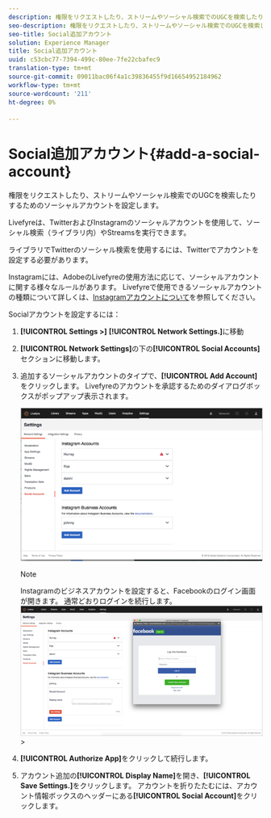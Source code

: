 ```yaml
---
description: 権限をリクエストしたり、ストリームやソーシャル検索でのUGCを検索したりするためのソーシャルアカウントを設定します。
seo-description: 権限をリクエストしたり、ストリームやソーシャル検索でのUGCを検索したりするためのソーシャルアカウントを設定します。
seo-title: Social追加アカウント
solution: Experience Manager
title: Social追加アカウント
uuid: c53cbc77-7394-499c-80ee-7fe22cbafec9
translation-type: tm+mt
source-git-commit: 09011bac06f4a1c39836455f9d16654952184962
workflow-type: tm+mt
source-wordcount: '211'
ht-degree: 0%

---
```



# Social追加アカウント{#add-a-social-account}

権限をリクエストしたり、ストリームやソーシャル検索でのUGCを検索したりするためのソーシャルアカウントを設定します。

Livefyreは、TwitterおよびInstagramのソーシャルアカウントを使用して、ソーシャル検索（ライブラリ内）やStreamsを実行できます。

ライブラリでTwitterのソーシャル検索を使用するには、Twitterでアカウントを設定する必要があります。

Instagramには、AdobeのLivefyreの使用方法に応じて、ソーシャルアカウントに関する様々なルールがあります。 Livefyreで使用できるソーシャルアカウントの種類について詳しくは、[Instagramアカウントについて](/help/using/c-users-creating-accounts-with-studio-access/t-configure-social-accout-instagram/c-about-instagram-accounts.md#c_about_instagram_accounts)を参照してください。

Socialアカウントを設定するには：

1. **[!UICONTROL Settings >]** **[!UICONTROL Network Settings.]**&#x200B;に移動
1. **[!UICONTROL Network Settings]**&#x200B;の下の&#x200B;**[!UICONTROL Social Accounts]**&#x200B;セクションに移動します。
1. 追加するソーシャルアカウントのタイプで、**[!UICONTROL Add Account]**&#x200B;をクリックします。 Livefyreのアカウントを承認するためのダイアログボックスがポップアップ表示されます。

   ![](assets/i_settings_social_insta.png)

   >[!NOTE]
   >
   >Instagramのビジネスアカウントを設定すると、Facebookのログイン画面が開きます。 通常どおりログインを続行します。 ![](assets/i_insta_biz_facebook_dialog.png)   >

1. **[!UICONTROL Authorize App]**&#x200B;をクリックして続行します。
1. アカウント追加の&#x200B;**[!UICONTROL Display Name]**&#x200B;を開き、**[!UICONTROL Save Settings.]**&#x200B;をクリックします。 アカウントを折りたたむには、アカウント情報ボックスのヘッダーにある&#x200B;**[!UICONTROL Social Account]**&#x200B;をクリックします。
